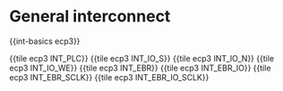 # General interconnect

{{int-basics ecp3}}

{{tile ecp3 INT_PLC}}
{{tile ecp3 INT_IO_S}}
{{tile ecp3 INT_IO_N}}
{{tile ecp3 INT_IO_WE}}
{{tile ecp3 INT_EBR}}
{{tile ecp3 INT_EBR_IO}}
{{tile ecp3 INT_EBR_SCLK}}
{{tile ecp3 INT_EBR_IO_SCLK}}
